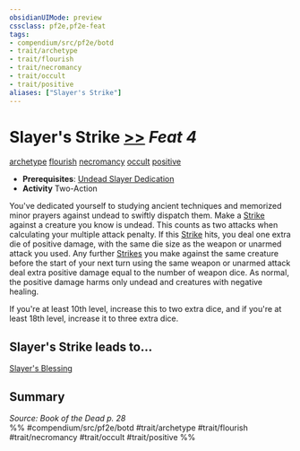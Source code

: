```yaml
---
obsidianUIMode: preview
cssclass: pf2e,pf2e-feat
tags:
- compendium/src/pf2e/botd
- trait/archetype
- trait/flourish
- trait/necromancy
- trait/occult
- trait/positive
aliases: ["Slayer's Strike"]
---
```

# Slayer's Strike  [>>](../../Rules/core-rulebook/chapter-9-playing-the-game.md#Actions "Two-Action") *Feat 4*  
[archetype](../../Rules/traits/archetype.md)  [flourish](../../Rules/traits/flourish.md)  [necromancy](../../Rules/traits/necromancy.md)  [occult](../../Rules/traits/occult.md)  [positive](../../Rules/traits/positive.md)  

- **Prerequisites**: [Undead Slayer Dedication](undead-slayer-dedication-botd.md)
- **Activity** Two-Action

You've dedicated yourself to studying ancient techniques and memorized minor prayers against undead to swiftly dispatch them. Make a [Strike](../../Rules/actions/strike.md) against a creature you know is undead. This counts as two attacks when calculating your multiple attack penalty. If this [Strike](../../Rules/actions/strike.md) hits, you deal one extra die of positive damage, with the same die size as the weapon or unarmed attack you used. Any further [Strikes](../../Rules/actions/strike.md) you make against the same creature before the start of your next turn using the same weapon or unarmed attack deal extra positive damage equal to the number of weapon dice. As normal, the positive damage harms only undead and creatures with negative healing.

If you're at least 10th level, increase this to two extra dice, and if you're at least 18th level, increase it to three extra dice.

## Slayer's Strike leads to...

[Slayer's Blessing](slayers-blessing-botd.md)

## Summary

*Source: Book of the Dead p. 28*  
%% #compendium/src/pf2e/botd #trait/archetype #trait/flourish #trait/necromancy #trait/occult #trait/positive %%